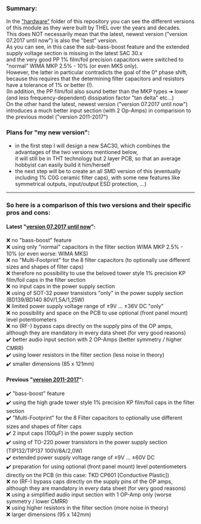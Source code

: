 ### Summary:  
In the <a href="/hardware">"hardware"</a> folder of this repository you can see the different versions of this module as they were built by THEL over the years and decades.  
This does NOT necessarily mean that the latest, newest version ("version 07.2017 until now") is also the "best" version.  
As you can see, in this case the sub-bass-boost feature and the extended supply voltage section is missing in the latest SAC 30.x  
and the very good PP 1% film/foil precision capacitors were switched to "normal" WIMA MKP 2.5% - 10% (or even MKS only).  
However, the latter in particular contradicts the goal of the 0° phase shift, because this requires that the determining filter capacitors and resistors have a tolerance of 1% or better (!).  
(In addition, the PP film/foil also sound better than the MKP types ➔ lower (and less frequency-dependent) dissipation factor "tan delta" etc...)  
On the other hand the latest, newest version ("version 07.2017 until now") introduces a much better input section (with 2 Op-Amps) in comparision to the previous model ("version 2011-2017")  

### Plans for \"my new version\":  
* in the first step I will design a new SAC30, which combines the advantages of the two versions mentioned below,  
it will still be in THT technology but 2 layer PCB, so that an average hobbyist can easily build it him/herself       
* the next step will be to create an all SMD version of this (eventually including 1% C0G ceramic filter caps), with some new features like symmetrical outputs, input/output ESD protection, ...)  
  
<hr>  
  
### So here is a comparison of this two versions and their specific pros and cons:  
#### Latest "<a href="/hardware/2)%20version%2007.2017%20until%20now">version 07.2017 until now</a>":  
:x: no "bass-boost" feature  
:x: using only "normal" capacitors in the filter section WIMA MKP 2.5% - 10% (or even worse: WIMA MKS)  
:x: no "Multi-Footprint" for the 8 filter capacitors (to optionally use different sizes and shapes of filter caps)  
:x: therefore no possibility to use the beloved tower style 1% precision KP film/foil caps in the filter section  
:x: no input caps in the power supply section  
:x: using of SOT-32 power transistors "only" in the power supply section (BD139/BD140 80V/1,5A/1,25W)  
:x: limited power supply voltage range of ±9V ... ±36V DC "only"  
:x: no possibility and space on the PCB to use optional (front panel mount) level potentiometers  
:x: no (RF-) bypass caps directly on the supply pins of the OP amps, although they are mandatory in every data sheet (for very good reasons)  
:heavy_check_mark: better audio input section with 2 OP-Amps (better symmetry / higher CMRR)   
:heavy_check_mark: using lower resistors in the filter section (less noise in theory)  
:heavy_check_mark: smaller dimensions (85 x 121mm)   
#### Previous "<a href="/hardware/3)%20version%202011-2017">version 2011-2017</a>":  
:heavy_check_mark: "bass-boost" feature  
:heavy_check_mark: using the high grade tower style 1% precision KP film/foil caps in the filter section  
:heavy_check_mark: "Multi-Footprint" for the 8 Filter capacitors to optionally use different sizes and shapes of filter caps  
:heavy_check_mark: 2 input caps (100µF) in the power supply section  
:heavy_check_mark: using of TO-220 power transistors in the power supply section (TIP132/TIP137 100V/8A/2,0W)  
:heavy_check_mark: extended power supply voltage range of ±9V ... ±60V DC  
:heavy_check_mark: preparation for using optional (front panel mount) level potentiometers directly on the PCB (in this case: TKD CP601 \[Conductive Plastic\])   
:x: no (RF-) bypass caps directly on the supply pins of the OP amps, although they are mandatory in every data sheet (for very good reasons)  
:x: using a simplified audio input section with 1 OP-Amp only (worse symmetry / lower CMRR)  
:x: using higher resistors in the filter section (more noise in theory)    
:x: larger dimensions (95 x 142mm)  

